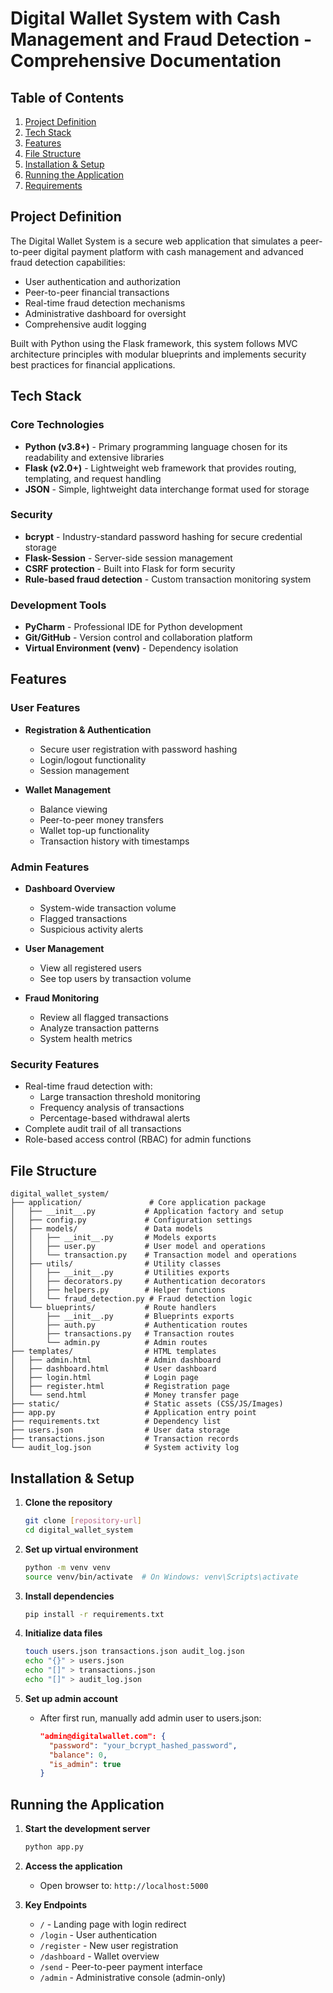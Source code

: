 # Digital Wallet System with Cash Management and Fraud Detection - Comprehensive Documentation

## Table of Contents
1. [Project Definition](#project-definition)
2. [Tech Stack](#tech-stack)
3. [Features](#features)
4. [File Structure](#file-structure)
5. [Installation & Setup](#installation--setup)
6. [Running the Application](#running-the-application)
7. [Requirements](#requirements)

## Project Definition

The Digital Wallet System is a secure web application that simulates a peer-to-peer digital payment platform with cash management and advanced fraud detection capabilities:

- User authentication and authorization
- Peer-to-peer financial transactions
- Real-time fraud detection mechanisms
- Administrative dashboard for oversight
- Comprehensive audit logging

Built with Python using the Flask framework, this system follows MVC architecture principles with modular blueprints and implements security best practices for financial applications.

## Tech Stack

### Core Technologies
- **Python (v3.8+)** - Primary programming language chosen for its readability and extensive libraries
- **Flask (v2.0+)** - Lightweight web framework that provides routing, templating, and request handling
- **JSON** - Simple, lightweight data interchange format used for storage

### Security
- **bcrypt** - Industry-standard password hashing for secure credential storage
- **Flask-Session** - Server-side session management
- **CSRF protection** - Built into Flask for form security
- **Rule-based fraud detection** - Custom transaction monitoring system

### Development Tools
- **PyCharm** - Professional IDE for Python development
- **Git/GitHub** - Version control and collaboration platform
- **Virtual Environment (venv)** - Dependency isolation

## Features

### User Features
- **Registration & Authentication**
    - Secure user registration with password hashing
    - Login/logout functionality
    - Session management

- **Wallet Management**
    - Balance viewing
    - Peer-to-peer money transfers
    - Wallet top-up functionality
    - Transaction history with timestamps

### Admin Features
- **Dashboard Overview**
    - System-wide transaction volume
    - Flagged transactions
    - Suspicious activity alerts

- **User Management**
    - View all registered users
    - See top users by transaction volume

- **Fraud Monitoring**
    - Review all flagged transactions
    - Analyze transaction patterns
    - System health metrics

### Security Features
- Real-time fraud detection with:
    - Large transaction threshold monitoring
    - Frequency analysis of transactions
    - Percentage-based withdrawal alerts
- Complete audit trail of all transactions
- Role-based access control (RBAC) for admin functions

## File Structure

```
digital_wallet_system/
├── application/               # Core application package
│   ├── __init__.py           # Application factory and setup
│   ├── config.py             # Configuration settings
│   ├── models/               # Data models
│   │   ├── __init__.py       # Models exports
│   │   ├── user.py           # User model and operations
│   │   └── transaction.py    # Transaction model and operations
│   ├── utils/                # Utility classes
│   │   ├── __init__.py       # Utilities exports
│   │   ├── decorators.py     # Authentication decorators
│   │   ├── helpers.py        # Helper functions
│   │   └── fraud_detection.py # Fraud detection logic
│   └── blueprints/           # Route handlers
│       ├── __init__.py       # Blueprints exports
│       ├── auth.py           # Authentication routes
│       ├── transactions.py   # Transaction routes
│       └── admin.py          # Admin routes
├── templates/                # HTML templates
│   ├── admin.html            # Admin dashboard
│   ├── dashboard.html        # User dashboard
│   ├── login.html            # Login page
│   ├── register.html         # Registration page
│   └── send.html             # Money transfer page
├── static/                   # Static assets (CSS/JS/Images)
├── app.py                    # Application entry point
├── requirements.txt          # Dependency list
├── users.json                # User data storage
├── transactions.json         # Transaction records
└── audit_log.json            # System activity log
```

## Installation & Setup

1. **Clone the repository**
   ```bash
   git clone [repository-url]
   cd digital_wallet_system
   ```

2. **Set up virtual environment**
   ```bash
   python -m venv venv
   source venv/bin/activate  # On Windows: venv\Scripts\activate
   ```

3. **Install dependencies**
   ```bash
   pip install -r requirements.txt
   ```

4. **Initialize data files**
   ```bash
   touch users.json transactions.json audit_log.json
   echo "{}" > users.json
   echo "[]" > transactions.json
   echo "[]" > audit_log.json
   ```

5. **Set up admin account**
    - After first run, manually add admin user to users.json:
      ```json
      "admin@digitalwallet.com": {
        "password": "your_bcrypt_hashed_password",
        "balance": 0,
        "is_admin": true
      }
      ```

## Running the Application

1. **Start the development server**
   ```bash
   python app.py
   ```

2. **Access the application**
    - Open browser to: `http://localhost:5000`

3. **Key Endpoints**
    - `/` - Landing page with login redirect
    - `/login` - User authentication
    - `/register` - New user registration
    - `/dashboard` - Wallet overview
    - `/send` - Peer-to-peer payment interface
    - `/admin` - Administrative console (admin-only)

